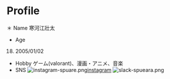 # Profile
＊ Name
寒河江壯太
* Age 
18. 2005/01/02
* Hobby 
ゲーム(valorant)、漫画・アニメ、音楽
* SNS
![instagram-spuare.png](![image](https://user-images.githubusercontent.com/130330488/232358987-d85e1887-fd10-4241-8f3f-e1a6cd3f1a2f.png)
)[instagram](https://www.instagram.com/spoqu_aaa/)
![slack-spueara.png](![image](https://user-images.githubusercontent.com/130330488/232359124-a32f6d46-21d0-4b9a-a06b-354d9a3f72c8.png)
)
